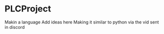 # PLCProject
Makin a language
Add ideas here
Making it similar to python via the vid sent in discord
